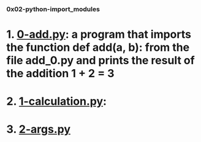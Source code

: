 ### 0x02-python-import_modules
# 1. [0-add.py](./0-add.py ""): a program that imports the function def add(a, b): from the file add_0.py and prints the result of the addition 1 + 2 = 3
# 2. [1-calculation.py](./1-calculation.py ""): 
# 3. [2-args.py](./2-args.py "")
